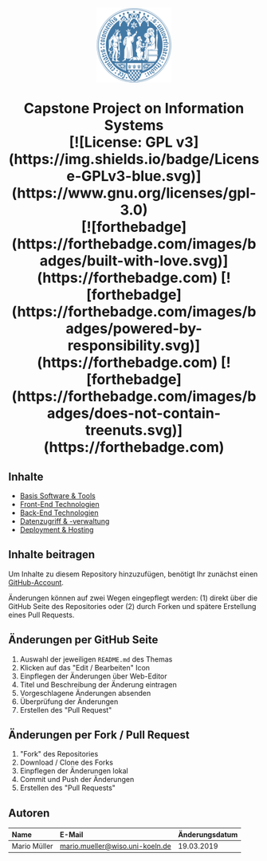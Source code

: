 <h1 align="center">
  <p>
    <img alt="Logo der Universität zu Köln" src="_assets/img/uni-koeln-logo.png" width="150" />
  </p>
  Capstone Project on Information Systems </br>
  [![License: GPL v3](https://img.shields.io/badge/License-GPLv3-blue.svg)](https://www.gnu.org/licenses/gpl-3.0) </br>
  [![forthebadge](https://forthebadge.com/images/badges/built-with-love.svg)](https://forthebadge.com)
  [![forthebadge](https://forthebadge.com/images/badges/powered-by-responsibility.svg)](https://forthebadge.com)
  [![forthebadge](https://forthebadge.com/images/badges/does-not-contain-treenuts.svg)](https://forthebadge.com)
</h1>

## Inhalte

- [Basis Software & Tools](basics-tools/README.md)
- [Front-End Technologien](front-end/README.md)
- [Back-End Technologien](back-end/README.md)
- [Datenzugriff & -verwaltung](data-management/README.md)
- [Deployment & Hosting](deployment-hosting/README.md)

## Inhalte beitragen

Um Inhalte zu diesem Repository hinzuzufügen, benötigt Ihr zunächst einen [GitHub-Account](https://github.com/join).

Änderungen können auf zwei Wegen eingepflegt werden: (1) direkt über die GitHub Seite des Repositories oder (2) durch Forken und spätere Erstellung eines Pull Requests.

## Änderungen per GitHub Seite

1. Auswahl der jeweiligen `README.md` des Themas
2. Klicken auf das "Edit / Bearbeiten" Icon
3. Einpflegen der Änderungen über Web-Editor
4. Titel und Beschreibung der Änderung eintragen
5. Vorgeschlagene Änderungen absenden
6. Überprüfung der Änderungen
7. Erstellen des "Pull Request"

## Änderungen per Fork / Pull Request

1. "Fork" des Repositories
2. Download / Clone des Forks
3. Einpflegen der Änderungen lokal
4. Commit und Push der Änderungen
5. Erstellen des "Pull Requests"

## Autoren

| Name         | E-Mail                          | Änderungsdatum |
|:-------------|:--------------------------------|:---------------|
| Mario Müller | mario.mueller@wiso.uni-koeln.de | 19.03.2019     |
